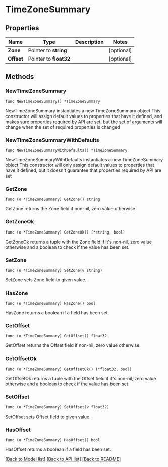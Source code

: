 # TimeZoneSummary

## Properties

Name | Type | Description | Notes
------------ | ------------- | ------------- | -------------
**Zone** | Pointer to **string** |  | [optional] 
**Offset** | Pointer to **float32** |  | [optional] 

## Methods

### NewTimeZoneSummary

`func NewTimeZoneSummary() *TimeZoneSummary`

NewTimeZoneSummary instantiates a new TimeZoneSummary object
This constructor will assign default values to properties that have it defined,
and makes sure properties required by API are set, but the set of arguments
will change when the set of required properties is changed

### NewTimeZoneSummaryWithDefaults

`func NewTimeZoneSummaryWithDefaults() *TimeZoneSummary`

NewTimeZoneSummaryWithDefaults instantiates a new TimeZoneSummary object
This constructor will only assign default values to properties that have it defined,
but it doesn't guarantee that properties required by API are set

### GetZone

`func (o *TimeZoneSummary) GetZone() string`

GetZone returns the Zone field if non-nil, zero value otherwise.

### GetZoneOk

`func (o *TimeZoneSummary) GetZoneOk() (*string, bool)`

GetZoneOk returns a tuple with the Zone field if it's non-nil, zero value otherwise
and a boolean to check if the value has been set.

### SetZone

`func (o *TimeZoneSummary) SetZone(v string)`

SetZone sets Zone field to given value.

### HasZone

`func (o *TimeZoneSummary) HasZone() bool`

HasZone returns a boolean if a field has been set.

### GetOffset

`func (o *TimeZoneSummary) GetOffset() float32`

GetOffset returns the Offset field if non-nil, zero value otherwise.

### GetOffsetOk

`func (o *TimeZoneSummary) GetOffsetOk() (*float32, bool)`

GetOffsetOk returns a tuple with the Offset field if it's non-nil, zero value otherwise
and a boolean to check if the value has been set.

### SetOffset

`func (o *TimeZoneSummary) SetOffset(v float32)`

SetOffset sets Offset field to given value.

### HasOffset

`func (o *TimeZoneSummary) HasOffset() bool`

HasOffset returns a boolean if a field has been set.


[[Back to Model list]](../README.md#documentation-for-models) [[Back to API list]](../README.md#documentation-for-api-endpoints) [[Back to README]](../README.md)


